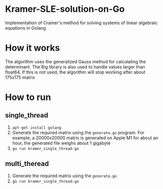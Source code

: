 # Kramer-SLE-solution-on-Go
Implementation of Cramer's method for solving systems of linear algebraic equations in Golang

# How it works

The algorithm uses the generalized Gauss method for calculating the determinant. The Big library is also used to handle values larger than float64. If this is not used, the algorithm will stop working after about 175x175 matrix

# How to run

## single_thread

1. `apt-get install golang`
2. Generate the required matrix using the `generate.go` program. For example, a 20000x20000 matrix is generated on Apple M1 for about an hour, the generated file weighs about 1 gigabyte
3. `go run kramer_single_thread.go`

## multi_theread

1. Generate the required matrix using the `generate.go`
2. `go run kramer_single_thread.go`



